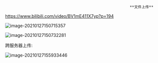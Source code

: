 															**文件上传**



https://www.bilibili.com/video/BV1mE411X7yp?p=194

![image-20210127150715357](/home/lj/.config/Typora/typora-user-images/image-20210127150715357.png)

![image-20210127150732281](/home/lj/.config/Typora/typora-user-images/image-20210127150732281.png)

跨服务器上传:


![image-20210127155933446](/home/lj/.config/Typora/typora-user-images/image-20210127155933446.png)